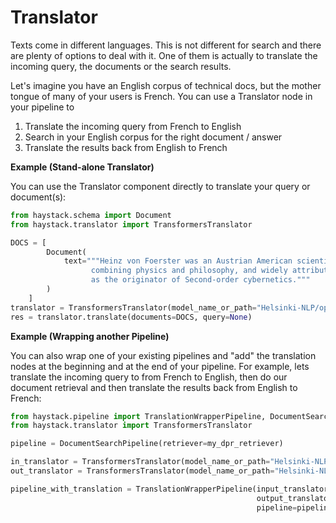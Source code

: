 <!---
title: "Translator"
metaTitle: "Translator"
metaDescription: ""
slug: "/docs/translator"
date: "2021-02-10"
id: "translatormd"
--->

# Translator

Texts come in different languages. This is not different for search and there are plenty of options to deal with it. 
One of them is actually to translate the incoming query, the documents or the search results. 

Let's imagine you have an English corpus of technical docs, but the mother tongue of many of your users is French. 
You can use a Translator node in your pipeline to
1. Translate the incoming query from French to English
2. Search in your English corpus for the right document / answer
3. Translate the results back from English to French

<div class="recommendation">

**Example (Stand-alone Translator)**

You can use the Translator component directly to translate your query or document(s): 
```python
from haystack.schema import Document
from haystack.translator import TransformersTranslator

DOCS = [
        Document(
            text="""Heinz von Foerster was an Austrian American scientist 
                  combining physics and philosophy, and widely attributed 
                  as the originator of Second-order cybernetics."""
        )
    ]
translator = TransformersTranslator(model_name_or_path="Helsinki-NLP/opus-mt-en-fr")
res = translator.translate(documents=DOCS, query=None)
```

**Example (Wrapping another Pipeline)**

You can also wrap one of your existing pipelines and "add" the translation nodes at the beginning and at the end of your pipeline.
For example, lets translate the incoming query to from French to English, then do our document retrieval and then translate the results back from English to French:

```python
from haystack.pipeline import TranslationWrapperPipeline, DocumentSearchPipeline
from haystack.translator import TransformersTranslator

pipeline = DocumentSearchPipeline(retriever=my_dpr_retriever)

in_translator = TransformersTranslator(model_name_or_path="Helsinki-NLP/opus-mt-fr-en")
out_translator = TransformersTranslator(model_name_or_path="Helsinki-NLP/opus-mt-en-fr")

pipeline_with_translation = TranslationWrapperPipeline(input_translator=in_translator,
                                                       output_translator=out_translator,
                                                       pipeline=pipeline)
```


</div>
